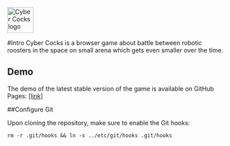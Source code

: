 <img src='https://raw.githubusercontent.com/michailRemmele/cyber-cocks/feature/readme-demo-info/logo/logo.png' height='60' alt='Cyber Cocks logo' />

#Intro
Cyber Cocks is a browser game about battle between robotic roosters in the space on small arena which gets even smaller over the time.

## Demo
The demo of the latest stable version of the game is available on GitHub Pages: [[link]](https://michailremmele.github.io/cyber-cocks/)

##Configure Git

Upon cloning the repository, make sure to enable the Git hooks:
```
rm -r .git/hooks && ln -s ../etc/git/hooks .git/hooks
```